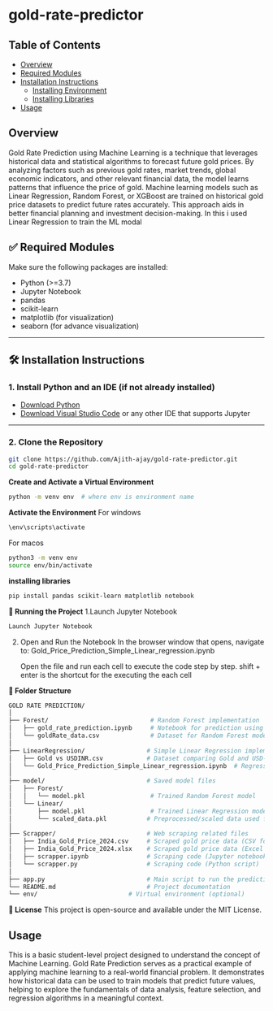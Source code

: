 ﻿# gold-rate-predictor

## Table of Contents
- [Overview](#overview)
- [Required Modules](#required-modules)
- [Installation Instructions](#installation-instruction)
  - [Installing Environment](#installing_environment)
  - [Installing Libraries](#installing_libraries)
- [Usage](#usage)
  

## Overview

Gold Rate Prediction using Machine Learning is a technique that leverages historical data and statistical algorithms to forecast future gold prices. By analyzing factors such as previous gold rates, market trends, global economic indicators, and other relevant financial data, the model learns patterns that influence the price of gold. Machine learning models such as Linear Regression, Random Forest, or XGBoost are trained on historical gold price datasets to predict future rates accurately. This approach aids in better financial planning and investment decision-making. In this i used Linear Regression to train the ML modal

## ✅ Required Modules

Make sure the following packages are installed:

- Python (>=3.7)
- Jupyter Notebook
- pandas
- scikit-learn
- matplotlib (for visualization)
- seaborn (for advance visualization)

---

## 🛠️ Installation Instructions

### 1. Install Python and an IDE (if not already installed)

- [Download Python](https://www.python.org/downloads/)
- [Download Visual Studio Code](https://code.visualstudio.com/) or any other IDE that supports Jupyter

---

### 2. Clone the Repository

```bash
git clone https://github.com/Ajith-ajay/gold-rate-predictor.git
cd gold-rate-predictor
```

**Create and Activate a Virtual Environment**

```bash
python -m venv env  # where env is environment name
```
**Activate the Environment**
For windows
```bash
\env\scripts\activate
```
For macos
```bash
python3 -m venv env
source env/bin/activate
```
**installing libraries**

```bash
pip install pandas scikit-learn matplotlib notebook
```

**🚀 Running the Project**
1.Launch Jupyter Notebook
```bash
Launch Jupyter Notebook
```

2. Open and Run the Notebook
    In the browser window that opens, navigate to:
    Gold_Price_Prediction_Simple_Linear_regression.ipynb

    Open the file and run each cell to execute the code step by step. shift + enter is the shortcut for the executing the each cell

**📂 Folder Structure**
```bash
GOLD RATE PREDICTION/
│
├── Forest/                            # Random Forest implementation
│   ├── gold_rate_prediction.ipynb     # Notebook for prediction using Random Forest
│   └── goldRate_data.csv              # Dataset for Random Forest model
│
├── LinearRegression/                 # Simple Linear Regression implementation
│   ├── Gold vs USDINR.csv            # Dataset comparing Gold and USD-INR rates
│   └── Gold_Price_Prediction_Simple_Linear_regression.ipynb  # Regression notebook
│
├── model/                            # Saved model files
│   ├── Forest/
│   │   └── model.pkl                  # Trained Random Forest model
│   └── Linear/
│       ├── model.pkl                  # Trained Linear Regression model
│       └── scaled_data.pkl           # Preprocessed/scaled data used for training
│
├── Scrapper/                         # Web scraping related files
│   ├── India_Gold_Price_2024.csv     # Scraped gold price data (CSV format)
│   ├── India_Gold_Price_2024.xlsx    # Scraped gold price data (Excel format)
│   ├── scrapper.ipynb                # Scraping code (Jupyter notebook)
│   └── scrapper.py                   # Scraping code (Python script)
│
├── app.py                            # Main script to run the prediction app
└── README.md                         # Project documentation
└── env/                         # Virtual environment (optional)
```

**📄 License**
This project is open-source and available under the MIT License.

## Usage

This is a basic student-level project designed to understand the concept of Machine Learning. Gold Rate Prediction serves as a practical example of applying machine learning to a real-world financial problem. It demonstrates how historical data can be used to train models that predict future values, helping to explore the fundamentals of data analysis, feature selection, and regression algorithms in a meaningful context.
